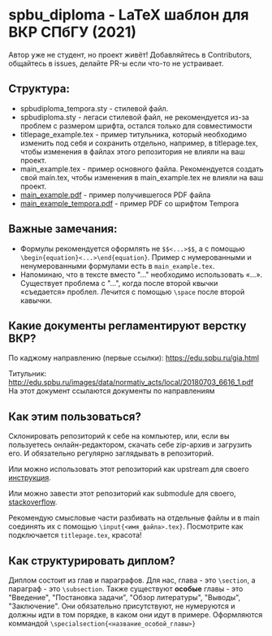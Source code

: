 # spbu_diploma - LaTeX шаблон для ВКР СПбГУ (2021)

Автор уже не студент, но проект живёт! Добавляйтесь в Contributors,
общайтесь в issues, делайте PR-ы если что-то не устраивает.

## Cтруктура:

* spbudiploma_tempora.sty - стилевой файл.
* spbudiploma.sty - легаси стилевой файл, не рекомендуется из-за проблем с размером шрифта, остался только для совместимости
* titlepage_example.tex - пример титульника, который необходимо изменить под себя и сохранить отдельно, например, в titlepage.tex, чтобы изменения в файлах этого репозитория не влияли на ваш проект.
* main_example.tex - пример основного файла. Рекомендуется создать свой main.tex, чтобы изменения в main_example.tex не влияли на ваш проект.
* [main_example.pdf](https://github.com/itonik/spbu_diploma/blob/master/main_example.pdf) - пример получившегося PDF файла
* [main_example_tempora.pdf](https://github.com/itonik/spbu_diploma/blob/master/main_example_tempora.pdf) - пример PDF со шрифтом Tempora

## Важные замечания:

* Формулы рекомендуется оформлять не `$$<...>$$`, а с помощью `\begin{equation}<...>\end{equation}`. Пример с нумерованными и ненумерованными формулами есть в `main_example.tex`.
* Напоминаю, что в тексте вместо "..." необходимо использовать «...». Существует проблема с "...", когда после второй квычки «съедается» проблел. Лечится с помощью `\space` после второй кавычки.

## Какие документы регламентируют верстку ВКР?
По каджому направлению (первые ссылки):
https://edu.spbu.ru/gia.html

Титульник: http://edu.spbu.ru/images/data/normativ_acts/local/20180703_6616_1.pdf
На этот документ ссылаются документы по направлениям

## Как этим пользоваться?
Склонировать репозиторий к себе на компьютер, или, если вы пользуетесь онлайн-редактором,
скачать себе zip-архив и загрузить его. И обязательно регулярно заглядывать в репозиторий.

Или можно использовать этот репозиторий как upstream для своего
[инструкция](https://help.github.com/en/articles/syncing-a-fork).

Или можно завести этот репозиторий как submodule для своего, [stackoverflow](https://stackoverflow.com/questions/2140985).

Рекомендую смысловые части разбивать на отдельные файлы и в main соединять их с помощью
`\input{<имя_файла>.tex}`. Посмотрите как подключается `titlepage.tex`, красота!

## Как структурировать диплом?
Диплом состоит из глав и параграфов. Для нас, глава - это `\section`, а параграф - это `\subsection`.
Также существуют **особые** главы - это "Введение", "Постановка задачи", "Обзор литературы",
"Выводы", "Заключение". Они обязательно присутствуют, не нумеруются и должны идти в том порядке, в
каком они идут в примере. Оформляются коммандой `\specialsection{<название_особой_главы>}`
